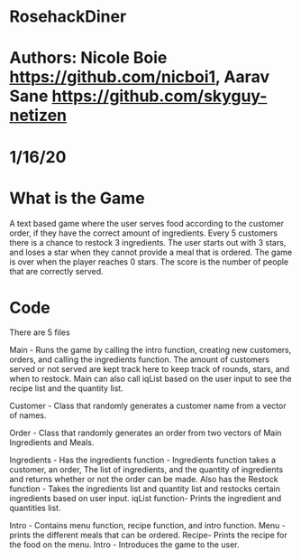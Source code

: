 # RosehackDiner

# Authors: Nicole Boie https://github.com/nicboi1, Aarav Sane https://github.com/skyguy-netizen

# 1/16/20

# What is the Game #
A text based game where the user serves food according to the customer order, if they have the correct amount of ingredients. Every 5 customers there is a chance to restock 3 ingredients. The user starts out with 3 stars, and loses a star when they cannot provide a meal that is ordered. The game is over when the player reaches 0 stars. The score is the number of people that are correctly served.

# Code 

There are 5 files

Main - Runs the game by calling the intro function, creating new customers, orders, and calling the ingredients function. The amount of customers served or not served are kept track here to keep track of rounds, stars, and when to restock. Main can also call iqList based on the user input to see the recipe list and the quantity list.

Customer - Class that randomly generates a  customer name from a vector of names.

Order - Class that randomly generates an order from two vectors of Main Ingredients and Meals.

Ingredients - Has the ingredients function - Ingredients function takes a customer, an order, The list of ingredients, and the quantity of ingredients and returns whether or not the order can be made. Also has the Restock function - Takes the ingredients list and quantity list and restocks certain ingredients based on user input. iqList function- Prints the ingredient and quantities list.

Intro - Contains menu function, recipe function, and intro function. Menu - prints the different meals that can be ordered. Recipe- Prints the recipe for the food on the menu. Intro - Introduces the game to the user.
